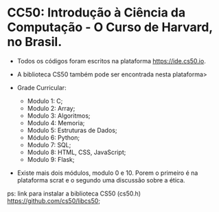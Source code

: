 # CC50: Introdução à Ciência da Computação - O Curso de Harvard, no Brasil.



- Todos os códigos foram escritos na plataforma https://ide.cs50.io.
- A biblioteca CS50 também pode ser encontrada nesta plataforma>
- Grade Curricular:
  - Modulo 1: C;
  - Modulo 2: Array;
  - Modulo 3: Algoritmos;
  - Modulo 4: Memoria;
  - Modulo 5: Estruturas de Dados;
  - Módulo 6: Python;
  - Modulo 7: SQL;
  - Modulo 8: HTML, CSS, JavaScript;
  - Modulo 9: Flask;
 
 - Existe mais dois módulos, modulo 0 e 10. Porem o primeiro é na plataforma scrat e o segundo uma discussão sobre a ética.

 ps: link para instalar a biblioteca CS50 (cs50.h) https://github.com/cs50/libcs50;

